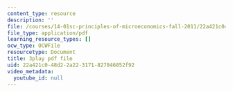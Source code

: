 ```yaml
---
content_type: resource
description: ''
file: /courses/14-01sc-principles-of-microeconomics-fall-2011/22a421c048d22a223171827046852f92_Q4iKuKAjzK0.pdf
file_type: application/pdf
learning_resource_types: []
ocw_type: OCWFile
resourcetype: Document
title: 3play pdf file
uid: 22a421c0-48d2-2a22-3171-827046852f92
video_metadata:
  youtube_id: null
---
```

